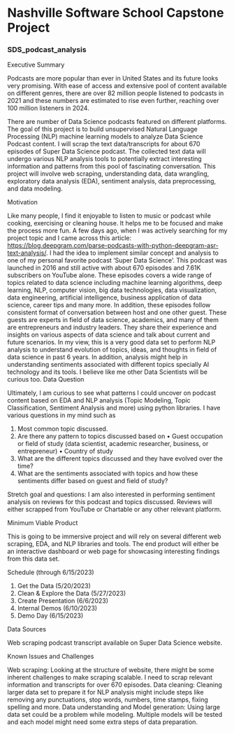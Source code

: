 # Nashville Software School Capstone Project

### SDS_podcast_analysis

Executive Summary

Podcasts are more popular than ever in United States and its future looks very promising. With ease of access and extensive pool of content available on different genres, there are over 82 million people listened to podcasts in 2021 and these numbers are estimated to rise even further, reaching over 100 million listeners in 2024. 

There are number of Data Science podcasts featured on different platforms. The goal of this project is to build unsupervised Natural Language Processing (NLP) machine learning models to analyze Data Science Podcast content. I will scrap the text data/transcripts for about 670 episodes of Super Data Science podcast. The collected text data will undergo various NLP analysis tools to potentially extract interesting information and patterns from this pool of fascinating conversation. This project will involve web scraping, understanding data, data wrangling, exploratory data analysis (EDA), sentiment analysis, data preprocessing, and data modeling. 

Motivation

Like many people, I find it enjoyable to listen to music or podcast while cooking, exercising or cleaning house. It helps me to be focused and make the process more fun. A few days ago, when I was actively searching for my project topic and I came across this article: https://blog.deepgram.com/parse-podcasts-with-python-deepgram-asr-text-analysis/. I had the idea to implement similar concept and analysis to one of my personal favorite podcast ‘Super Data Science’. This podcast was launched in 2016 and still active with about 670 episodes and 7.61K subscribers on YouTube alone. These episodes covers a wide range of topics related to data science including machine learning algorithms, deep learning, NLP, computer vision, big data technologies, data visualization, data engineering, artificial intelligence, business application of data science, career tips and many more. In addition, these episodes follow consistent format of conversation between host and one other guest. These guests are experts in field of data science, academics, and many of them are entrepreneurs and industry leaders. They share their experience and insights on various aspects of data science and talk about current and future scenarios. 
In my view, this is a very good data set to perform NLP analysis to understand evolution of topics, ideas, and thoughts in field of data science in past 6 years. In addition, analysis might help in understanding sentiments associated with different topics specially AI technology and its tools. I believe like me other Data Scientists will be curious too.
Data Question

Ultimately, I am curious to see what patterns I could uncover on podcast content based on EDA and NLP analysis (Topic Modeling, Topic Classification, Sentiment Analysis and more) using python libraries. I have various questions in my mind such as
1.	Most common topic discussed.
2.	Are there any pattern to topics discussed based on
•	Guest occupation or field of study (data scientist, academic researcher, business, or entrepreneur)
•	Country of study
3.	What are the different topics discussed and they have evolved over the time? 
4.	What are the sentiments associated with topics and how these sentiments differ based on guest and field of study? 

Stretch goal and questions:
I am also interested in performing sentiment analysis on reviews for this podcast and topics discussed. Reviews will either scrapped from YouTube or Chartable  or any other relevant platform.


Minimum Viable Product

This is going to be immersive project and will rely on several different web scraping, EDA, and NLP libraries and tools.  The end product will either be an interactive dashboard or web page for showcasing interesting findings from this data set.

Schedule (through 6/15/2023)

1.	Get the Data (5/20/2023)
2.	Clean & Explore the Data (5/27/2023)
3.	Create Presentation (6/6/2023)
4.	Internal Demos (6/10/2023)
5.	Demo Day (6/15/2023)

Data Sources

Web scraping podcast transcript available on Super Data Science website.

Known Issues and Challenges

Web scraping: Looking at the structure of website, there might be some inherent challenges to make scraping scalable. I need to scrap relevant information and transcripts for over 670 episodes. 
Data cleaning: Cleaning larger data set to prepare it for NLP analysis might include steps like removing any punctuations, stop words, numbers, time stamps, fixing spelling and more.
Data understanding and Model generation: Using large data set could be a problem while modeling. Multiple models will be tested and each model might need some extra steps of data preparation.
